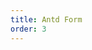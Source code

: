 ```yaml
---
title: Antd Form
order: 3
---
```


<code defaultShowCode src="../../../example/src/demos/antd-form.tsx"></code>
